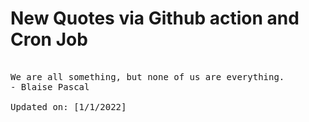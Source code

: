 # New Quotes via Github action and Cron Job

<pre>
<!-- #quote -->
We are all something, but none of us are everything.
- Blaise Pascal

Updated on: [1/1/2022]
<!-- #quoteEnd -->
</pre>

